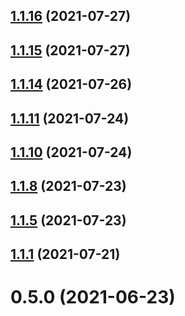 ## [1.1.16](https://github.com/sajrashid/React-Dynamic-Json-Table/compare/v1.1.15...v1.1.16) (2021-07-27)



## [1.1.15](https://github.com/sajrashid/React-Dynamic-Json-Table/compare/v1.1.14...v1.1.15) (2021-07-27)



## [1.1.14](https://github.com/sajrashid/React-Dynamic-Json-Table/compare/v1.1.11...v1.1.14) (2021-07-26)



## [1.1.11](https://github.com/sajrashid/React-Dynamic-Json-Table/compare/v1.1.10...v1.1.11) (2021-07-24)



## [1.1.10](https://github.com/sajrashid/React-Dynamic-Json-Table/compare/v1.1.8...v1.1.10) (2021-07-24)



## [1.1.8](https://github.com/sajrashid/React-Dynamic-Json-Table/compare/v1.1.5...v1.1.8) (2021-07-23)



## [1.1.5](https://github.com/sajrashid/React-Dynamic-Json-Table/compare/v1.1.2...v1.1.5) (2021-07-23)



## [1.1.1](https://github.com/sajrashid/React-Dynamic-Json-Table/compare/v0.5.0...v1.1.1) (2021-07-21)



# 0.5.0 (2021-06-23)



